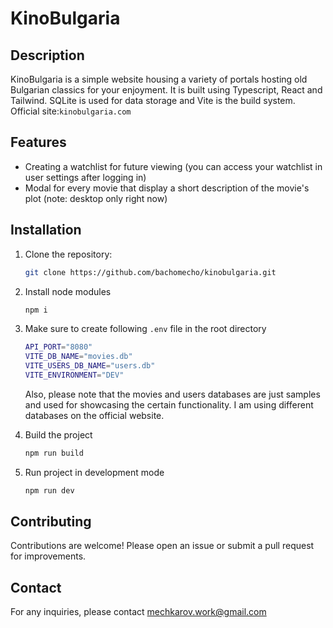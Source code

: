 # KinoBulgaria

## Description

KinoBulgaria is a simple website housing a variety of portals hosting old Bulgarian classics for your enjoyment. It is built using Typescript, React and Tailwind.
SQLite is used for data storage and Vite is the build system. Official site:`kinobulgaria.com`

## Features

- Creating a watchlist for future viewing (you can access your watchlist in user settings after logging in)
- Modal for every movie that display a short description of the movie's plot (note: desktop only right now)

## Installation

1. Clone the repository:
   ```bash
   git clone https://github.com/bachomecho/kinobulgaria.git
   ```
2. Install node modules
    ```bash
   npm i
    ```
3. Make sure to create following `.env` file in the root directory
    ```bash
   API_PORT="8080"
   VITE_DB_NAME="movies.db"
   VITE_USERS_DB_NAME="users.db"
   VITE_ENVIRONMENT="DEV"
   ```
   Also, please note that the movies and users databases are just samples and used for showcasing the certain functionality. I am using different databases on the official website.

4. Build the project
    ```bash
   npm run build
    ```
5. Run project in development mode
    ```bash
   npm run dev
    ```
   
## Contributing

Contributions are welcome! Please open an issue or submit a pull request for improvements.
## Contact

For any inquiries, please contact mechkarov.work@gmail.com

